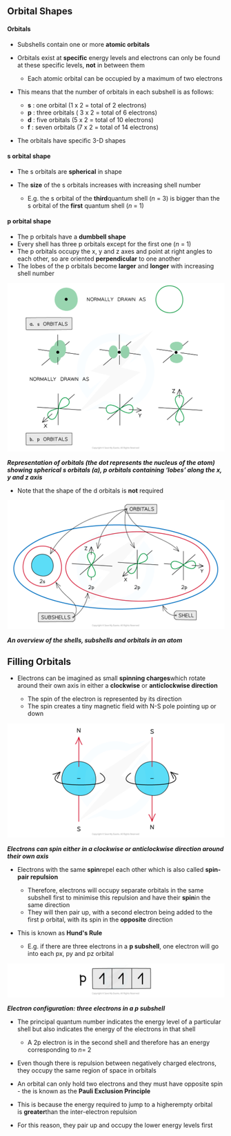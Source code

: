 ## Orbital Shapes

#### Orbitals

* Subshells contain one or more **atomic orbitals**
* Orbitals exist at **specific** energy levels and electrons can only be found at these specific levels, **not** in between them

  + Each atomic orbital can be occupied by a maximum of two electrons
* This means that the number of orbitals in each subshell is as follows:

  + **s** : one orbital (1 x 2 = total of 2 electrons)
  + **p** : three orbitals ( 3 x 2 = total of 6 electrons)
  + **d** : five orbitals (5 x 2 = total of 10 electrons)
  + **f** : seven orbitals (7 x 2 = total of 14 electrons)
* The orbitals have specific 3-D shapes

#### s orbital shape

* The s orbitals are **spherical** in shape
* The **size** of the s orbitals increases with increasing shell number

  + E.g. the s orbital of the **third**quantum shell (*n* = 3) is bigger than the s orbital of the **first** quantum shell (*n* = 1)

#### p orbital shape

* The p orbitals have a **dumbbell shape**
* Every shell has three p orbitals except for the first one (*n* = 1)
* The p orbitals occupy the x, y and z axes and point at right angles to each other, so are oriented **perpendicular** to one another
* The lobes of the p orbitals become **larger** and **longer** with increasing shell number

![Atomic Structure Orbitals, downloadable AS & A Level Chemistry revision notes](1.1-Atomic-Structure-Orbitals.png)

***Representation of orbitals (the dot represents the nucleus of the atom) showing spherical s orbitals (a), p orbitals containing ‘lobes’ along the x, y and z axis***

* Note that the shape of the d orbitals is **not** required

![Atomic Structure Summary, downloadable AS & A Level Chemistry revision notes](1.1-Atomic-Structure-Summary.png)

***An overview of the shells, subshells and orbitals in an atom***

## Filling Orbitals

* Electrons can be imagined as small **spinning charges**which rotate around their own axis in either a **clockwise** or **anticlockwise direction**

  + The spin of the electron is represented by its direction
  + The spin creates a tiny magnetic field with N-S pole pointing up or down

![Atomic Structure Electron Spin, downloadable AS & A Level Chemistry revision notes](1.1-Atomic-Structure-Electron-Spin.png)

***Electrons can spin either in a clockwise or anticlockwise direction around their own axis***

* Electrons with the same **spin**repel each other which is also called **spin-pair repulsion**

  + Therefore, electrons will occupy separate orbitals in the same subshell first to minimise this repulsion and have their **spin**in the same direction
  + They will then pair up, with a second electron being added to the first p orbital, with its spin in the **opposite** direction
* This is known as **Hund's Rule**

  + E.g. if there are three electrons in a **p subshell**, one electron will go into each px, py and pz orbital

![Atomic Structure Electron Configuration 1, downloadable AS & A Level Chemistry revision notes](1.1-Atomic-Structure-Electron-Configuration-1.png)

***Electron configuration: three electrons in a p subshell***

* The principal quantum number indicates the energy level of a particular shell but also indicates the energy of the electrons in that shell

  + A 2p electron is in the second shell and therefore has an energy corresponding to *n*= 2
* Even though there is repulsion between negatively charged electrons, they occupy the same region of space in orbitals
* An orbital can only hold two electrons and they must have opposite spin - the is known as the **Pauli Exclusion Principle**
* This is because the energy required to jump to a higherempty orbital is **greater**than the inter-electron repulsion
* For this reason, they pair up and occupy the lower energy levels first